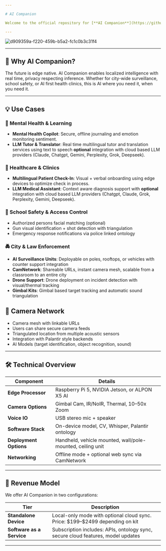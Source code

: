 ```yaml
---

# AI Companion

Welcome to the official repository for [**AI Companion**](https://github.com/caddison/AICompanion) — a revolutionary portable AI assistant integrating computer vision, multilingual AI models, voice control, and Palantir style ontology to solve real world problems across security, education, health, and automation.

---
```


![d909359a-f220-459b-b5a2-fc1c0b3c31f4](https://github.com/user-attachments/assets/b2999b3b-e889-4775-8fe4-94e0b45f5290)

---

## 🚀 Why AI Companion?

The future is edge native. AI Companion enables localized intelligence with real time, privacy respecting inference. Whether for city-wide surveillance, school safety, or AI first health clinics, this is AI where you need it, when you need it.

---

## 💡 Use Cases

### 🧠 Mental Health & Learning

* **Mental Health Copilot**: Secure, offline journaling and emotion monitoring sentiment.
* **LLM Tutor & Translator**: Real time multilingual tutor and translation services using text to speech **optional** integration with cloud based LLM providers (Claude, Chatgpt, Gemini, Perplexity, Grok, Deepseek).

### 🏥 Healthcare & Clinics

* **Multilingual Patient Check-In**: Visual + verbal onboarding using edge devices to optimize check in process.
* **LLM Medical Assistant**: Context aware diagnosis support with **optional** integration with cloud based LLM providers (Chatgpt, Claude, Grok, Perplexity, Gemini, Deepseek).

### 🏫 School Safety & Access Control

* Authorized persons facial matching (optional)
* Gun visual identification + shot detection with triangulation
* Emergency response notifications via police linked ontology

### 🚔 City & Law Enforcement

* **AI Surveillance Units**: Deployable on poles, rooftops, or vehicles with counter support integration
* **CamNetwork**: Shareable URLs, instant camera mesh, scalable from a classroom to an entire city
* **Drone Support**: Drone deployment on incident detection with visual/thermal tracking
* **Gimbal Kits**: Gimbal based target tracking and automatic sound triangulation

## 📡 Camera Network

* Camera mesh with linkable URLs
* Users can share secure camera feeds
* Triangulated location from multiple acoustic sensors
* Integration with Palantir style backends
* AI Models (target identification, object recognition, sound)

---

## 🛠️ Technical Overview

| Component              | Details                                                                 |
| ---------------------- | ----------------------------------------------------------------------- |
| **Edge Processor**     | Raspberry Pi 5, NVIDIA Jetson, or ALPON X5 AI                           |
| **Camera Options**     | Gimbal Cam, IR/NoIR, Thermal, 10–50x Zoom                               |
| **Voice IO**           | USB stereo mic + speaker                                                |
| **Software Stack**     | On-device model, CV, Whisper, Palantir ontology                         |
| **Deployment Options** | Handheld, vehicle mounted, wall/pole-mounted, ceiling unit              |
| **Networking**         | Offline mode + optional web sync via CamNetwork                         |

---

## 💼 Revenue Model

We offer AI Companion in two configurations:

| Tier                                   | Description                                                                                |
| -------------------------------------- | ------------------------------------------------------------------------------------------ |
| **Standalone Device**                  | Local-only mode with optional cloud sync. Price: \$199–\$2499 depending on kit             |
| **Software as a Service**              | Subscription includes: APIs, ontology sync, secure cloud features, model updates           |

---

